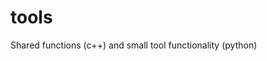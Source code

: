 <!--
SPDX-FileCopyrightText: 2022 Peter Urban, Ghent University

SPDX-License-Identifier: CC0-1.0
-->

# tools
Shared functions (c++) and small tool functionality (python)

